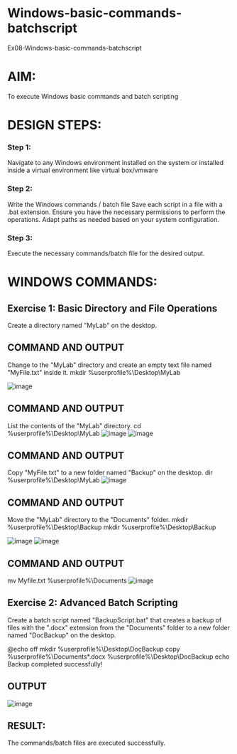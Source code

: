 # Windows-basic-commands-batchscript
Ex08-Windows-basic-commands-batchscript

# AIM:
To execute Windows basic commands and batch scripting

# DESIGN STEPS:

### Step 1:

Navigate to any Windows environment installed on the system or installed inside a virtual environment like virtual box/vmware 

### Step 2:

Write the Windows commands / batch file
Save each script in a file with a .bat extension.
Ensure you have the necessary permissions to perform the operations.
Adapt paths as needed based on your system configuration.
### Step 3:

Execute the necessary commands/batch file for the desired output. 




# WINDOWS COMMANDS:
## Exercise 1: Basic Directory and File Operations
Create a directory named "MyLab" on the desktop.


## COMMAND AND OUTPUT

Change to the "MyLab" directory and create an empty text file named "MyFile.txt" inside it.
mkdir %userprofile%\Desktop\MyLab

![image](https://github.com/MugilRaj1105/Windows-basic-commands-batchscript/assets/154905390/35221a08-e9cd-45b4-b44e-d90a9a1a808c)

## COMMAND AND OUTPUT

List the contents of the "MyLab" directory.
cd %userprofile%\Desktop\MyLab
![image](https://github.com/MugilRaj1105/Windows-basic-commands-batchscript/assets/154905390/90c5fa38-78c6-4346-8c90-dc7f196b9421)
![image](https://github.com/MugilRaj1105/Windows-basic-commands-batchscript/assets/154905390/b95f2ffe-811b-4172-87ef-4cacc1fe737d)


## COMMAND AND OUTPUT

Copy "MyFile.txt" to a new folder named "Backup" on the desktop.
dir %userprofile%\Desktop\MyLab
![image](https://github.com/MugilRaj1105/Windows-basic-commands-batchscript/assets/154905390/f36486b2-e1fb-4000-a718-e900b560ff9b)

## COMMAND AND OUTPUT

Move the "MyLab" directory to the "Documents" folder.
mkdir %userprofile%\Desktop\Backup
mkdir %userprofile%\Desktop\Backup

![image](https://github.com/MugilRaj1105/Windows-basic-commands-batchscript/assets/154905390/b916992a-a155-4fb5-a4f9-b56f8f1e2861)
![image](https://github.com/MugilRaj1105/Windows-basic-commands-batchscript/assets/154905390/e640a77f-95f9-4610-bd47-cdf9bc15dace)


## COMMAND AND OUTPUT

mv Myfile.txt %userprofile%\Documents
![image](https://github.com/MugilRaj1105/Windows-basic-commands-batchscript/assets/154905390/43595b78-99bf-4e6f-9a99-93418c895b21)

## Exercise 2: Advanced Batch Scripting
Create a batch script named "BackupScript.bat" that creates a backup of files with the ".docx" extension from the "Documents" folder to a new folder named "DocBackup" on the desktop.


@echo off
mkdir %userprofile%\Desktop\DocBackup
copy %userprofile%\Documents\*.docx %userprofile%\Desktop\DocBackup
echo Backup completed successfully!




## OUTPUT
![image](https://github.com/MugilRaj1105/Windows-basic-commands-batchscript/assets/154905390/ea459537-6c96-4df4-989d-632966d3ea26)

## RESULT:

The commands/batch files are executed successfully.






